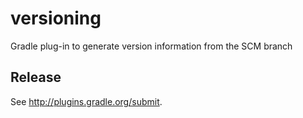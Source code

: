 versioning
==========

Gradle plug-in to generate version information from the SCM branch

## Release

See http://plugins.gradle.org/submit.
